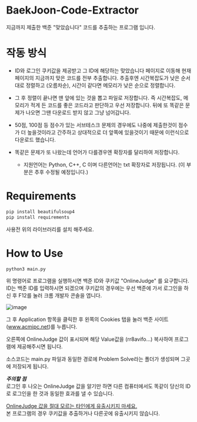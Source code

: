 # BaekJoon-Code-Extractor
지금까지 제출한 백준 "맞았습니다" 코드를 추출하는 프로그램 입니다.

# 작동 방식
* ID와 로그인 쿠키값을 제공받고 그 ID에 해당하는 맞았습니다 페이지로 이동해 현재 페이지의 지금까지 맞은 코드를 전부 추출합니다.
  추출후엔 시간복잡도가 낮은 순서대로 정렬하고 (오름차순),  시간이 같다면 메모리가 낮은 순으로 정렬합니다.
* 그 후 정렬이 끝나면 맨 앞에 있는 것을 뽑고 파일로 저장합니다.  즉 시간복잡도, 메모리가 적게 든 코드를 좋은 코드라고 판단하고 우선 저장합니다.
  뒤에 또 똑같은 문제가 나오면 그땐 다운로드 받지 않고 그냥 넘어갑니다.

* 50점, 100점 등 점수가 있는 서브테스크 문제의 경우에도 나중에 제출한것이 점수가 더 높을것이라고 간주하고 상대적으로 더 앞쪽에 있을것이기 때문에 이런식으로 다운로드 했습니다.
* 똑같은 문제가 또 나왔는데 언어가 다를경우엔 확장자를 달리하여 저장합니다.
  * 지원언어는 Python, C++, C 이며 다른언어는 txt 확장자로 저장됩니다. (이 부분은 추후 수정될 예정입니다.)

# Requirements
```python
pip install beautifulsoup4
pip install requirements
```

사용전 위의 라이브러리를 설치 해주세요.

# How to Use
```python
python3 main.py
```
위 명령어로 프로그램을 실행하시면 백준 ID와 쿠키값 "OnlineJudge" 를 요구합니다.
ID는 백준 ID를 입력하시면 되겠으며 쿠키값의 경우에는 우선 백준에 가서 로그인을 하신 후 F12를 눌러 크롬 개발자 콘솔을 엽니다.

![image](https://user-images.githubusercontent.com/31213158/126604177-c4bc0656-893b-44c6-afae-7b10ee271a9a.png)

그 후 Application 항목을 클릭한 후 왼쪽의 Cookies 탭을 눌러 백준 사이트(www.acmipc.net)를 누릅니다.

오른쪽에 OnlineJudge 값이 표시되며 해당 Value값을 (rr8avifo...) 복사하여 프로그램에 제공해주시면 됩니다.

소스코드는 main.py 파일과 동일한 경로에 Problem Solve라는 폴더가 생성되며 그곳에 저장되게 됩니다.


***주의할 점***  
로그인 후 나오는 OnlineJudge 값을 알기만 하면 다른 컴퓨터에서도 똑같이 당신의 ID로 로그인을 한 것과 동일한 효과를 낼  수 있습니다.

<u>OnlineJudge 값을 절대 모르는 타인에게 유출시키지 마세요.</u>  
본 프로그램의 경우 쿠키값을 추출하거나 다른곳에 유출시키지 않습니다.



